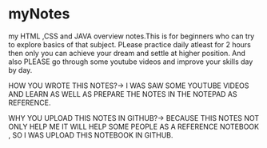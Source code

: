 # myNotes
my HTML ,CSS and JAVA overview notes.This is for beginners who can try to explore basics of that subject.
PLease practice daily atleast for 2 hours then only you can achieve your dream and settle at higher position.
And also PLEASE go through some youtube videos and improve your skills day by day.

HOW YOU WROTE THIS NOTES?-> I WAS SAW SOME YOUTUBE VIDEOS AND LEARN AS WELL AS PREPARE THE NOTES IN THE NOTEPAD AS REFERENCE. 





WHY YOU UPLOAD THIS NOTES IN GITHUB?-> BECAUSE THIS NOTES NOT ONLY HELP ME IT  WILL HELP SOME PEOPLE AS A REFERENCE NOTEBOOK , SO I WAS UPLOAD THIS NOTEBOOK IN GITHUB.
